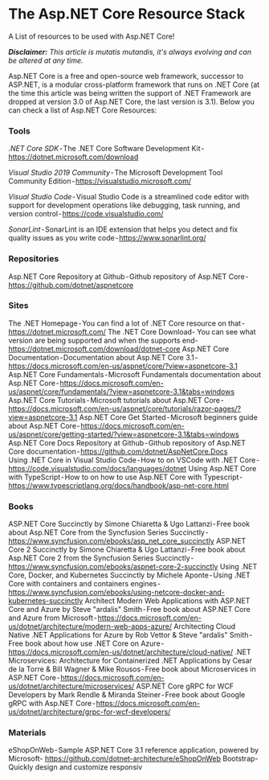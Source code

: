 # The Asp.NET Core Resource Stack

A List of resources to be used with Asp.NET Core!

_**Disclaimer:** This article is mutatis mutandis, it's always evolving and can be altered at any time._

Asp.NET Core is a free and open-source web framework, successor to ASP.NET, is a modular cross-platform framework that runs on .NET Core (at the time this article was being written the support of .NET Framework are dropped at version 3.0 of Asp.NET Core, the last version is 3.1).
Below you can check a list of Asp.NET Core Resources:

### Tools

 *.NET Core SDK* - The .NET Core Software Development Kit - https://dotnet.microsoft.com/download
 
 *Visual Studio 2019 Community* - The Microsoft Development Tool Community Edition - https://visualstudio.microsoft.com/
 
 *Visual Studio Code* - Visual Studio Code is a streamlined code editor with support for development operations like debugging, task running, and version control - https://code.visualstudio.com/
 
 *SonarLint* - SonarLint is an IDE extension that helps you detect and fix quality issues as you write code - https://www.sonarlint.org/

### Repositories

Asp.NET Core Repository at Github - Github repository of Asp.NET Core - https://github.com/dotnet/aspnetcore

### Sites

The .NET Homepage - You can find a lot of .NET Core resource on that - https://dotnet.microsoft.com/
The .NET Core Download- You can see what version are being supported and when the supports end- https://dotnet.microsoft.com/download/dotnet-core
Asp.NET Core Documentation - Documentation about Asp.NET Core 3.1 - https://docs.microsoft.com/en-us/aspnet/core/?view=aspnetcore-3.1
Asp.NET Core Fundamentals - Microsoft Fundamentals documentation about Asp.NET Core - https://docs.microsoft.com/en-us/aspnet/core/fundamentals/?view=aspnetcore-3.1&tabs=windows
Asp.NET Core Tutorials - Microsoft tutorials about Asp.NET Core - https://docs.microsoft.com/en-us/aspnet/core/tutorials/razor-pages/?view=aspnetcore-3.1
Asp.NET Core Get Started - Microsoft beginners guide about Asp.NET Core - https://docs.microsoft.com/en-us/aspnet/core/getting-started/?view=aspnetcore-3.1&tabs=windows
Asp.NET Core Docs Repository at Github - Github repository of Asp.NET Core documentation - https://github.com/dotnet/AspNetCore.Docs
Using .NET Core in Visual Studio Code - How to on VSCode with .NET Core - https://code.visualstudio.com/docs/languages/dotnet
Using Asp.NET Core with TypeScript - How to on how to use Asp.NET Core with Typescript - https://www.typescriptlang.org/docs/handbook/asp-net-core.html

### Books

ASP.NET Core Succinctly by Simone Chiaretta & Ugo Lattanzi - Free book about Asp.NET Core from the Syncfusion Series Succinctly - https://www.syncfusion.com/ebooks/asp_net_core_succinctly
ASP.NET Core 2 Succinctly by Simone Chiaretta & Ugo Lattanzi - Free book about Asp.NET Core 2 from the Syncfusion Series Succinctly - https://www.syncfusion.com/ebooks/aspnet-core-2-succinctly
Using .NET Core, Docker, and Kubernetes Succinctly by Michele Aponte - Using .NET Core with containers and containers engines - https://www.syncfusion.com/ebooks/using-netcore-docker-and-kubernetes-succinctly
Architect Modern Web Applications with ASP.NET Core and Azure by Steve "ardalis" Smith - Free book about ASP.NET Core and Azure from Microsoft - https://docs.microsoft.com/en-us/dotnet/architecture/modern-web-apps-azure/
Architecting Cloud Native .NET Applications for Azure by Rob Vettor & Steve "ardalis" Smith - Free book about how use .NET Core on Azure - https://docs.microsoft.com/en-us/dotnet/architecture/cloud-native/
.NET Microservices: Architecture for Containerized .NET Applications by Cesar de la Torre & Bill Wagner & Mike Rousos - Free book about Microservices in ASP.NET Core - https://docs.microsoft.com/en-us/dotnet/architecture/microservices/
ASP.NET Core gRPC for WCF Developers by Mark Rendle & Miranda Steiner - Free book about Google gRPC with Asp.NET Core - https://docs.microsoft.com/en-us/dotnet/architecture/grpc-for-wcf-developers/

### Materials
eShopOnWeb - Sample ASP.NET Core 3.1 reference application, powered by Microsoft- https://github.com/dotnet-architecture/eShopOnWeb
Bootstrap- Quickly design and customize responsiv
